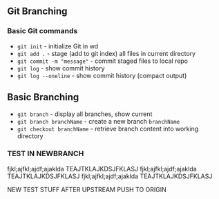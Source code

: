 ## Git Branching

### Basic Git commands

* `git init` - initialize Git in wd
* `git add .` - stage (add to git index) all files in current directory
* `git commit -m "message"` - commit staged files to local repo
* `git log` - show commit history
* `git log --oneline` - show commit history (compact output)

## Basic Branching
* `git branch` - display all branches, show current
* `git branch branchName` - create a new branch `branchName`
* `git checkout branchName` - retrieve branch content into working directory


### TEST IN NEWBRANCH
fjkl;ajfkl;ajdf;ajaklda
TEAJTKLAJKDSJFKLASJ
fjkl;ajfkl;ajdf;ajaklda
TEAJTKLAJKDSJFKLASJ
fjkl;ajfkl;ajdf;ajaklda
TEAJTKLAJKDSJFKLASJ


NEW TEST STUFF AFTER UPSTREAM PUSH TO ORIGIN
